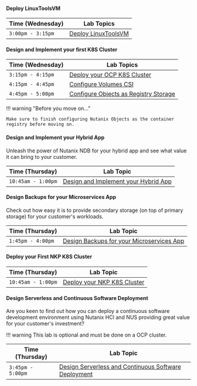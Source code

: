 #### Deploy LinuxToolsVM 

| Time (Wednesday)| Lab Topics  |
|-------------------------|----------|
| `3:00pm - 3:15pm `   | <a href="https://ocp.howntnx.win/toolsvms/linux_tools_vm" target="_blank">Deploy LinuxToolsVM</a>          |     |

#### Design and Implement your first K8S Cluster

| Time (Wednesday)| Lab Topics  |
|-------------------------|----------|
| `3:15pm - 4:15pm `   | <a href="https://ocp.howntnx.win/" target="_blank">Deploy your OCP K8S Cluster</a>          |
| `4:15pm - 4:45pm `  | <a href="https://ocp.howntnx.win/ocp_ntnx_hci/ocp_csi" target="_blank">Configure Volumes CSI</a>          |
| `4:45pm - 5:00pm `  | <a href="https://ocp.howntnx.win/optional_labs/ocp_image_registry" target="_blank">Configure Objects as Registry Storage</a>          |

!!! warning "Before you move on..."
    
    Make sure to finish configuring Nutanix Objects as the container registry before moving on.

#### Design and Implement your Hybrid App

Unleash the power of Nutanix NDB for your hybrid app and see what value it can bring to your customer.

| Time (Thursday) | Lab Topic  |
|-------------------------|----------|
| `10:45am - 1:00pm` | <a href="https://ocp.howntnx.win/ocp_ndb/" target="_blank">Design and Implement your Hybrid App</a>|


#### Design Backups for your Microservices App

Check out how easy it is to provide secondary storage (on top of primary storage) for your customer's workloads.

| Time (Thursday) | Lab Topic |
|-------------------------|----------|
|` 1:45pm - 4:00pm `  |<a href="https://ocp.howntnx.win/optional_labs/objects_prep" target="_blank">Design Backups for your Microservices App</a> |

#### Deploy your First NKP K8S Cluster

| Time (Thursday) | Lab Topic |
|-------------------------|----------|
| `10:45am - 1:00pm` | <a href="https://nai.howntnx.win/nai/" target="_blank">Deploy your NKP K8S Cluster</a>|

#### Design Serverless and Continuous Software Deployment

Are you keen to find out how you can deploy a continuous software development environment using Nutanix HCI and NUS providing great value for your customer's investment? 

!!! warning
    This lab is optional and must be done on a OCP cluster.

| Time (Thursday) | Lab Topic|
|-------------------------|----------|
|`3:45pm - 5:00pm`  |<a href="https://ocp.howntnx.win/ocp_serverless/" target="_blank">Design Serverless and Continuous Software Deployment</a> |

